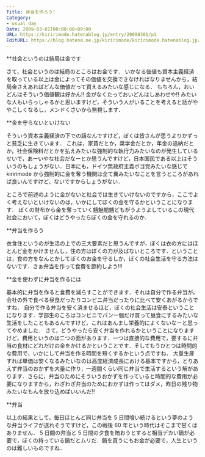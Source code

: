 ```yaml
---
Title: 弁当を作ろう!
Category:
- usual day
Date: 2009-03-01T00:00:00+09:00
URL: https://kiririmode.hatenablog.jp/entry/20090301/p1
EditURL: https://blog.hatena.ne.jp/kiririmode/kiririmode.hatenablog.jp/atom/entry/8454420450078213402
---
```



**社会というのは結局は金です

さて，社会というのは結局のところはお金です．
いかなる価値も資本主義経済を取っている以上は金によってその価値を交換できなければなりませんから，結局金さえあればどんな価値だって買えるみたいな感じになる．
もちろん，おいどんはそういう価値観は好かん!! 金がなくたっておいどんはしあわせや!! みたいな人もいらっしゃるかと思いますけど，そういう人がいることを考えると話がややこしくなるし，メンドくさいから無視します．

**金を守らないといけない

そういう資本主義経済の下での話なんですけど，ぼくは皆さんが思うよりかずっと貧乏に生きています．
これは，家賃だとか，奨学金だとか，年金の追納だとか，社会保険料だとかを払えみたいな強制的な執行力みたいなのが発生しているせいで，あーいやな社会だなーとか思うんですけど，日本国民である以上はそういうのもしょうがない．日本にも，ドイツ無政府主義ポゴ党みたいな感じで kiririmode から強制的に金を奪う機関は全て糞みたいなことを言うところがあれば良いんですけど，ないですからしょうがない．

ところで前述のように金がないと社会では生きていけないのですから，ここでよく考えないといけないのは，いかにしてぼくの金を守るかということになります．
ぼくの財布から金を奪っていく魑魅魍魎どもがうようよしているこの現代社会において，ぼくはどうやったらぼくの金を守れるのか．

**弁当を作ろう

衣食住というのが生活の上での三大要素だと思うんですが，ぼくは衣の方にはほとんど金をかけませんし，住の方はぼくの力が及ばないところです．ということは，食の方をなんとかしてぼくのお金を守るしか，ぼくの社会生活を守る方法はないです．さぁ弁当を作って食費を節約しよう!!!

**金を使わずに弁当を作るには

基本的に弁当を作ると食費を減らすことができます．それは自分で作る弁当が，会社の外で食べる昼食だったりコンビニ弁当だったりに比べて安くあがるからですね．
自分で作る弁当を安く済ませるほど，ぼくの社会生活は安泰ということになります．学部生のころはコンビニでパン一個だけ買って昼食にするみたいな生活をしたこともあるんですけど，これはあんまし栄養的によくないなーと思ってやめました．
さて，どうやったら安く弁当を作れるかということになりますけど，費用というのは二つの面があります．一つは直接的な費用で，要するに弁当の食材にどれだけの金をかけるかということです．そしてもうひとつは時間的な費用で，いかにして弁当を作る時間を短くするかという点ですね．
大量生産すれば単価は安くなるみたいなのは高度経済成長における基本ですから，とりあえず弁当のおかずを大量に作り，一週間くらい同じ弁当で生活するという解があります．さらに，弁当のためにそういうおかずを作っていると時間的な費用が必要になりますから，わざわざ弁当のためにおかずは作ってはダメ，昨日の残り物みたいなもんを放り込めばいいんだ!!

**弁当

以上の結果として，毎日ほとんど同じ弁当を 5 日間喰い続けるという夢のような弁当ライフが送れそうですけど，この戦後 60 年という時代はそこまで甘くはありません．
5 日間の弁当と 5 日間の夕食を賄おうとすると相当デカい鍋が必要で，ぼくの持っている鍋だとムリだ．鍋を買うにもお金が必要で，人生というのは難しいものですね．

